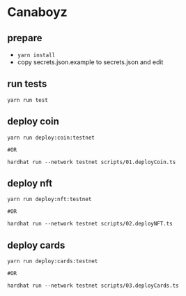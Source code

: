 # Canaboyz

## prepare

- `yarn install`
- copy secrets.json.example to secrets.json and edit

## run tests

```shell
yarn run test
```

## deploy coin

```shell
yarn run deploy:coin:testnet

#OR

hardhat run --network testnet scripts/01.deployCoin.ts
```

## deploy nft

```shell
yarn run deploy:nft:testnet

#OR

hardhat run --network testnet scripts/02.deployNFT.ts
```

## deploy cards

```shell
yarn run deploy:cards:testnet

#OR

hardhat run --network testnet scripts/03.deployCards.ts
```